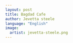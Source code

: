 ```yaml
---
layout: post
title: Bagdad Cafe
author: Jevetta steele
language: "English"
image:
  artist: jevetta-steele.png
---
```

